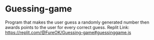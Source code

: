 # Guessing-game
 Program that makes the user guess a randomly generated number then awards points to the user for every correct guess.
 Replit Link: https://replit.com/@FureOK/Guessing-game#guessinggame.js

